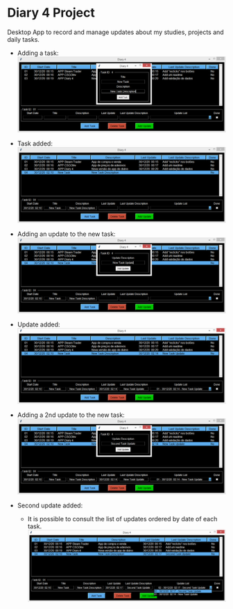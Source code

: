# Diary 4 Project
 
Desktop App to record and manage updates about my studies, projects and daily tasks.

* Adding a task:
<kbd><img src="img/addtask.png"></kbd>

* Task added:
<kbd><img src="img/taskadded.png"></kbd>

* Adding an update to the new task:
<kbd><img src="img/addupdate.png"></kbd>

* Update added:
<kbd><img src="img/updateadded.png"></kbd>

* Adding a 2nd update to the new task:
<kbd><img src="img/add2ndupdate.png"></kbd>

* Second update added:
    * It is possible to consult the list of updates ordered by date of each task.
<kbd><img src="img/2ndupdateadded.png"></kbd>
